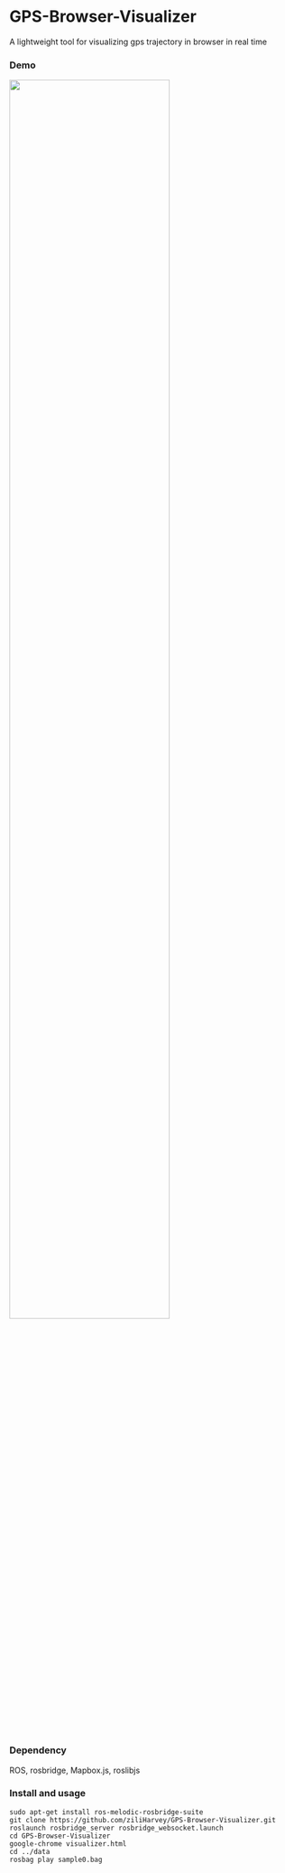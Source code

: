 # GPS-Browser-Visualizer
A lightweight tool for visualizing gps trajectory in browser in real time

### Demo
<img src="https://github.com/ziliHarvey/GPS-Browser-Visualizer/blob/master/demo1.gif" width=75% height=75%>

### Dependency
ROS, rosbridge, Mapbox.js, roslibjs

### Install and usage
```
sudo apt-get install ros-melodic-rosbridge-suite
git clone https://github.com/ziliHarvey/GPS-Browser-Visualizer.git
roslaunch rosbridge_server rosbridge_websocket.launch
cd GPS-Browser-Visualizer
google-chrome visualizer.html
cd ../data
rosbag play sample0.bag
```
